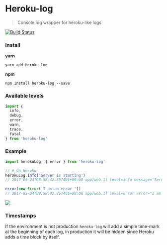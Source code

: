 # Heroku-log
> Console.log wrapper for heroku-like logs

[![Build Status](https://travis-ci.org/entwicklerstube/heroku-log.svg?branch=master)](https://travis-ci.org/entwicklerstube/heroku-log)

### Install
**yarn**
```
yarn add heroku-log
```

**npm**
```
npm install heroku-log --save
```

### Available levels
```js
import {
  info,
  debug,
  error,
  warn,
  trace,
  fatal
} from 'heroku-log'
```

### Example
```js
import herokuLog, { error } from 'heroku-log'

// # On Heroku
herokuLog.info('Server is starting')
// 2017-05-24T08:58:42.857401+00:00 app[web.1] level=info message="Server is starting"

error(new Error('I am an error '))
// 2017-05-24T08:58:42.857401+00:00 app[web.1] level=error error="I am an error"
```
![](https://mjz.io/IQwXU.png)

### Timestamps
If the environment is not production `heroku-log` will add a simple time-mark at the beginning of each log, in production it will be hidden since Heroku adds a time block by itself.
